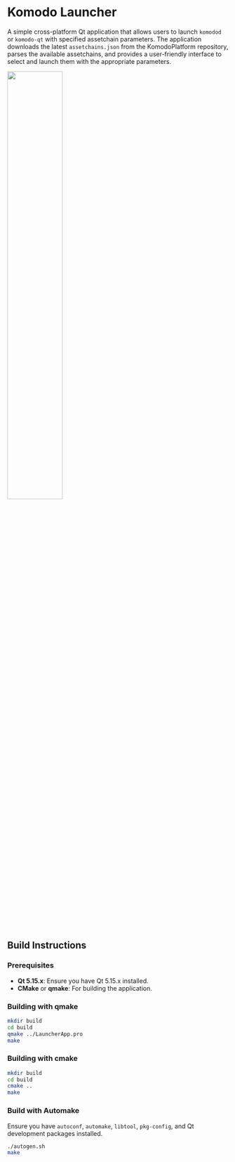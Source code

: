 # Komodo Launcher

A simple cross-platform Qt application that allows users to launch `komodod` or `komodo-qt` with specified assetchain parameters. The application downloads the latest `assetchains.json` from the KomodoPlatform repository, parses the available assetchains, and provides a user-friendly interface to select and launch them with the appropriate parameters.

<img src="https://github.com/user-attachments/assets/e3d2a879-a709-43fa-84a8-750b02e1674c" width="50%">

## Build Instructions

### Prerequisites

- **Qt 5.15.x**: Ensure you have Qt 5.15.x installed.
- **CMake** or **qmake**: For building the application.

### Building with qmake

```bash
mkdir build
cd build
qmake ../LauncherApp.pro
make
```

### Building with cmake
```bash
mkdir build
cd build
cmake ..
make
```

### Build with Automake

Ensure you have `autoconf`, `automake`, `libtool`, `pkg-config`, and Qt development packages installed.

```bash
./autogen.sh
make
```
